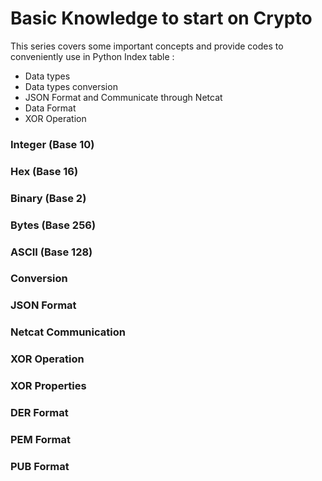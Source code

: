 
# Basic Knowledge to start on Crypto
This series covers some important concepts and provide codes to conveniently use in Python
Index table :
+ Data types 
+ Data types conversion 
+ JSON Format and Communicate through Netcat 
+ Data Format 
+ XOR Operation

### Integer (Base 10) ###
### Hex (Base 16) ###
### Binary (Base 2) ###
### Bytes (Base 256) ###
### ASCII (Base 128) ###
### Conversion ###
### JSON Format ###
### Netcat Communication ###
### XOR Operation ###
### XOR Properties ###
### DER Format ###
### PEM Format ###
### PUB Format ###

